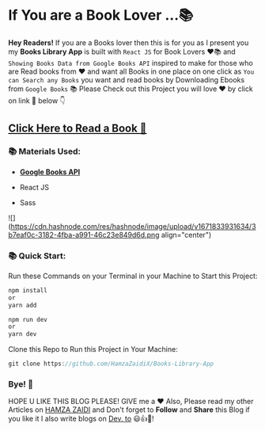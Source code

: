 # If You are a Book Lover ...📚

**Hey Readers!** If you are a Books lover then this is for you as I present you my **Books Library App** is built with `React JS` for Book Lovers ♥📚 and `Showing Books Data from Google Books API` inspired to make for those who are Read books from ❤ and want all Books in one place on one click as `You can Search any Books` you want and read books by Downloading Ebooks from `Google Books` 📚 Please Check out this Project you will love ❤ by click on link 🔗 below 👇

## [Click Here to Read a Book 📙](https://book-lovers-app-shjz.vercel.app/)

### 📚 Materials Used:

* [**Google Books API**](https://developers.google.com/books/docs/v1/getting_started)
    
* React JS
    
* Sass
    

![](https://cdn.hashnode.com/res/hashnode/image/upload/v1671833931634/3b7eaf0c-3182-4fba-a991-46c23e849d6d.png align="center")

### 📚 Quick Start:

Run these Commands on your Terminal in your Machine to Start this Project:

```javascript
npm install
or
yarn add
```

```javascript
npm run dev
or
yarn dev
```

Clone this Repo to Run this Project in Your Machine:

```javascript
git clone https://github.com/HamzaZaidiX/Books-Library-App
```

### Bye! 👋

HOPE U LIKE THIS BLOG PLEASE! GIVE me a ❤ Also, Please read my other Articles on [HAMZA ZAIDI](https://shjz.hashnode.dev/) and Don't forget to **Follow** and **Share** this Blog if you like it I also write blogs on [Dev. to](http://www.dev.to/shjz) 😃👍💛!